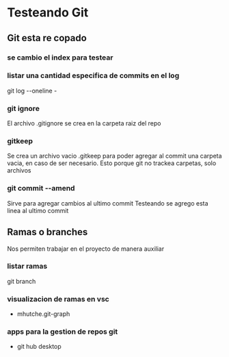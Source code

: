 # Testeando Git
## Git esta re copado

### se cambio el index para testear

### listar una cantidad especifica de commits en el log

git log --oneline - <cantidad>

### git ignore

El archivo .gitignore se crea en la carpeta raiz del repo

### gitkeep
Se crea un archivo vacio .gitkeep para poder agregar al commit una carpeta vacia, en caso de ser necesario. Esto porque git no trackea carpetas, solo archivos


### git commit --amend
Sirve para agregar cambios al ultimo commit
Testeando se agrego esta linea al ultimo commit



## Ramas o branches
Nos permiten trabajar en el proyecto de manera auxiliar

### listar ramas
git branch

### visualizacion de ramas en vsc
* mhutche.git-graph

### apps para la gestion de repos git

* git hub desktop